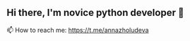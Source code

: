 ## Hi there, I'm novice python developer 👋

📫 How to reach me: https://t.me/annazholudeva

<!--
**annazholudeva/annazholudeva** is a ✨ _special_ ✨ repository because its `README.md` (this file) appears on your GitHub profile.

Here are some ideas to get you started:

- 🔭 I’m currently working on ...
- 🌱 I’m currently learning ...
- 👯 I’m looking to collaborate on ...
- 🤔 I’m looking for help with ...
- 💬 Ask me about ...
📫 How to reach me: https://t.me/annazholudeva
- 😄 Pronouns: ...
- ⚡ Fun fact: ...
-->
